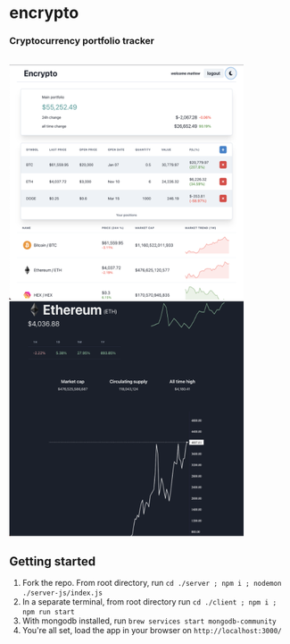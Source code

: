 # encrypto

### Cryptocurrency portfolio tracker

<br>
   <code><img height="420" width="420" alt="Typescript" src="./public/dashboard.png"></code>
   <code><img height="420" width="420" alt="Next.js" src="./public/dynamic-route.png"></code>
<br>

## Getting started

1. Fork the repo. From root directory, run `cd ./server ; npm i ; nodemon ./server-js/index.js`
2. In a separate terminal, from root directory run  `cd ./client ; npm i ; npm run start`
3. With mongodb installed, run `brew services start mongodb-community`
4. You're all set, load the app in your browser on `http://localhost:3000/`
